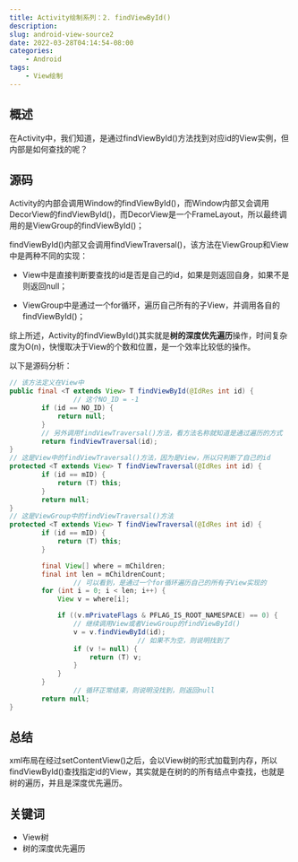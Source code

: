 ```yaml
---
title: Activity绘制系列：2. findViewById()
description: 
slug: android-view-source2
date: 2022-03-28T04:14:54-08:00
categories:
    - Android
tags:
    - View绘制
---
```


## 概述

在Activity中，我们知道，是通过findViewById()方法找到对应id的View实例，但内部是如何查找的呢？

## 源码

Activity的内部会调用Window的findViewById()，而Window内部又会调用DecorView的findViewById()，而DecorView是一个FrameLayout，所以最终调用的是ViewGroup的findViewById()；

findViewById()内部又会调用findViewTraversal()，该方法在ViewGroup和View中是两种不同的实现：

- View中是直接判断要查找的id是否是自己的id，如果是则返回自身，如果不是则返回null；

- ViewGroup中是通过一个for循环，遍历自己所有的子View，并调用各自的findViewById()；

综上所述，Activity的findViewById()其实就是**树的深度优先遍历**操作，时间复杂度为O(n)，快慢取决于View的个数和位置，是一个效率比较低的操作。

以下是源码分析：

```java
// 该方法定义在View中
public final <T extends View> T findViewById(@IdRes int id) {
				// 这个NO_ID = -1
        if (id == NO_ID) {
            return null;
        }
        // 另外调用findViewTraversal()方法，看方法名称就知道是通过遍历的方式
        return findViewTraversal(id);
}
// 这是View中的findViewTraversal()方法，因为是View，所以只判断了自己的id
protected <T extends View> T findViewTraversal(@IdRes int id) {
        if (id == mID) {
            return (T) this;
        }
        return null;
}
// 这是ViewGroup中的findViewTraversal()方法
protected <T extends View> T findViewTraversal(@IdRes int id) {
        if (id == mID) {
            return (T) this;
        }

        final View[] where = mChildren;
        final int len = mChildrenCount;
				// 可以看到，是通过一个for循环遍历自己的所有子View实现的
        for (int i = 0; i < len; i++) {
            View v = where[i];

            if ((v.mPrivateFlags & PFLAG_IS_ROOT_NAMESPACE) == 0) {
              	// 继续调用View或者ViewGroup的findViewById()
                v = v.findViewById(id);
								// 如果不为空，则说明找到了
                if (v != null) {
                    return (T) v;
                }
            }
        }
				// 循环正常结束，则说明没找到，则返回null
        return null;
}
```

## 总结

xml布局在经过setContentView()之后，会以View树的形式加载到内存，所以findViewById()查找指定id的View，其实就是在树的的所有结点中查找，也就是树的遍历，并且是深度优先遍历。

## 关键词

- View树
- 树的深度优先遍历










